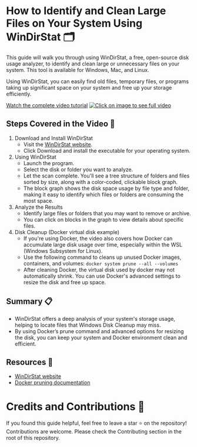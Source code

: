 # How to Identify and Clean Large Files on Your System Using WinDirStat 🗂️

This guide will walk you through using WinDirStat, a free, open-source disk usage analyzer, to identify and clean large or unnecessary files on your system. This tool is available for Windows, Mac, and Linux.

Using WinDirStat, you can easily find old files, temporary files, or programs taking up significant space on your system and free up your storage efficiently.

[Watch the complete video tutorial](www.youtube.com/watch?v=HM26w6WhPtQ)
[![Click on image to see full video](https://img.youtube.com/vi/HM26w6WhPtQ/0.jpg)](https://www.youtube.com/watch?v=HM26w6WhPtQ)

## Steps Covered in the Video 🎥 

1. Download and Install WinDirStat
    - Visit the [WinDirStat website](https://windirstat.net/).
    - Click Download and install the executable for your operating system.
2. Using WinDirStat
    - Launch the program.
    - Select the disk or folder you want to analyze.
    - Let the scan complete. You'll see a tree structure of folders and files sorted by size, along with a color-coded, clickable block graph.
    - The block graph shows the disk space usage by file type and folder, making it easy to identify which files or folders are consuming the most space.
3. Analyze the Results
    - Identify large files or folders that you may want to remove or archive.
    - You can click on blocks in the graph to view details about specific files.
4. Disk Cleanup (Docker virtual disk example)
    - If you're using Docker, the video also covers how Docker can accumulate large disk usage over time, especially within the WSL (Windows Subsystem for Linux).
    - Use the following command to cleans up unused Docker images, containers, and volumes: `docker system prune --all --volumes` 
    - After cleaning Docker, the virtual disk used by docker may not automatically shrink. You can use Docker's advanced settings to resize the disk and free up space.

## Summary 📋
- WinDirStat offers a deep analysis of your system's storage usage, helping to locate files that Windows Disk Cleanup may miss.
- By using Docker’s prune command and advanced options for resizing the disk, you can keep your system and Docker environment clean and efficient.

## Resources 📂
- [WinDirStat website](https://windirstat.net/)
- [Docker pruning documentation](https://docs.docker.com/engine/manage-resources/pruning/)

# Credits and Contributions 🤝
If you found this guide helpful, feel free to leave a star ⭐ on the repository! Contributions are welcome. Please check the Contributing section in the root of this repository.